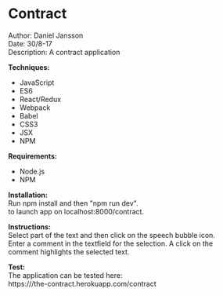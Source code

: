 # Contract

Author: Daniel Jansson<br/>
Date: 30/8-17<br/>
Description: A contract application<br/>

__Techniques:__<br/>
  - JavaScript
  - ES6
  - React/Redux
  - Webpack
  - Babel
  - CSS3
  - JSX
  - NPM

__Requirements:__
  - Node.js
  - NPM

__Installation:__<br/>
  Run npm install and then "npm run dev".<br/>
  to launch app on localhost:8000/contract.<br/>

__Instructions:__<br/>
  Select part of the text and then click on the speech bubble icon.<br/>
  Enter a comment in the textfield for the selection. A click on the<br/>
  comment highlights the selected text.<br/>

__Test:__<br/>
  The application can be tested here:<br/>
  https:///the-contract.herokuapp.com/contract